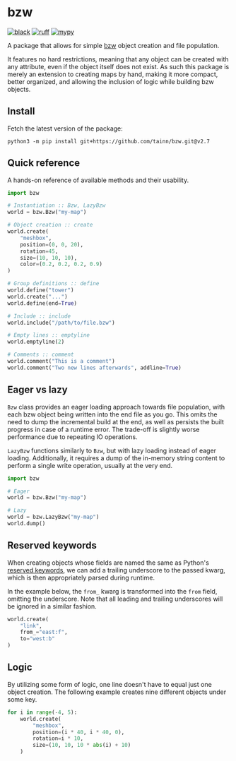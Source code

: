 # bzw

[![black](https://img.shields.io/badge/style-black-222222.svg)](https://github.com/psf/black)
[![ruff](https://img.shields.io/badge/lint-ruff-222222.svg)](https://github.com/astral-sh/ruff)
[![mypy](https://img.shields.io/badge/type-mypy-222222.svg)](https://github.com/python/mypy)

A package that allows for simple [bzw](https://wiki.bzflag.org/BZW) object creation and file population.

It features no hard restrictions, meaning that any object can be created with any attribute, even if the object itself
does not exist. As such this package is merely an extension to creating maps by hand, making it more compact, better
organized, and allowing the inclusion of logic while building bzw objects.

## Install

Fetch the latest version of the package:

```console
python3 -m pip install git+https://github.com/tainn/bzw.git@v2.7
```

## Quick reference

A hands-on reference of available methods and their usability.

```py
import bzw

# Instantiation :: Bzw, LazyBzw
world = bzw.Bzw("my-map")

# Object creation :: create
world.create(
    "meshbox",
    position=(0, 0, 20),
    rotation=45,
    size=(10, 10, 10),
    color=(0.2, 0.2, 0.2, 0.9)
)

# Group definitions :: define
world.define("tower")
world.create("...")
world.define(end=True)

# Include :: include
world.include("/path/to/file.bzw")

# Empty lines :: emptyline
world.emptyline(2)

# Comments :: comment
world.comment("This is a comment")
world.comment("Two new lines afterwards", addline=True)

```

## Eager vs lazy

`Bzw` class provides an eager loading approach towards file population, with each bzw object being written into the end
file as you go. This omits the need to dump the incremental build at the end, as well as persists the built progress in
case of a runtime error. The trade-off is slightly worse performance due to repeating IO operations.

`LazyBzw` functions similarly to `Bzw`, but with lazy loading instead of eager loading. Additionally, it requires a
dump of the in-memory string content to perform a single write operation, usually at the very end.

```py
import bzw

# Eager
world = bzw.Bzw("my-map")

# Lazy
world = bzw.LazyBzw("my-map")
world.dump()
```

## Reserved keywords

When creating objects whose fields are named the same as
Python's [reserved keywords](https://docs.python.org/3/reference/lexical_analysis.html#keywords), we can add a trailing
underscore to the passed kwarg, which is then appropriately parsed during runtime.

In the example below, the `from_` kwarg is transformed into the `from` field, omitting the underscore. Note that all
leading and trailing underscores will be ignored in a similar fashion.

```py
world.create(
    "link",
    from_="east:f",
    to="west:b"
)
```

## Logic

By utilizing some form of logic, one line doesn't have to equal just one object creation. The following example creates
nine different objects under some key.

```py
for i in range(-4, 5):
    world.create(
        "meshbox",
        position=(i * 40, i * 40, 0),
        rotation=i * 10,
        size=(10, 10, 10 * abs(i) + 10)
    )
```

